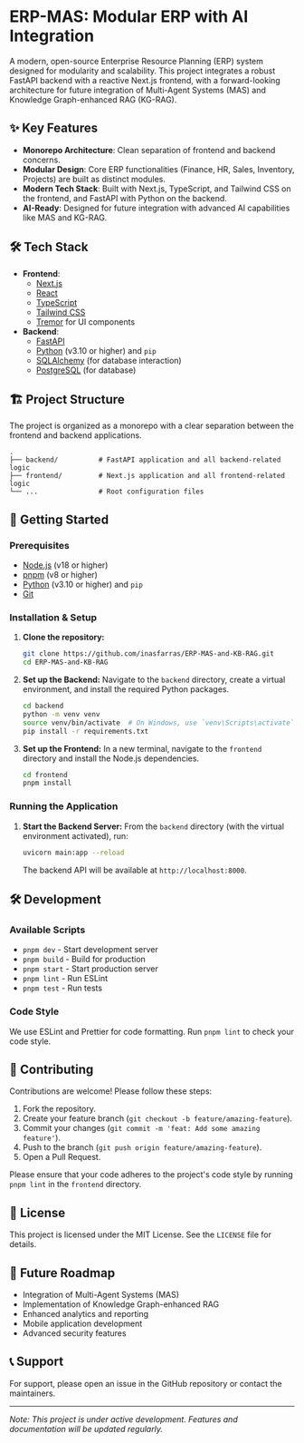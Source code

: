 # ERP-MAS: Modular ERP with AI Integration

A modern, open-source Enterprise Resource Planning (ERP) system designed for modularity and scalability. This project integrates a robust FastAPI backend with a reactive Next.js frontend, with a forward-looking architecture for future integration of Multi-Agent Systems (MAS) and Knowledge Graph-enhanced RAG (KG-RAG).

## ✨ Key Features

- **Monorepo Architecture**: Clean separation of frontend and backend concerns.
- **Modular Design**: Core ERP functionalities (Finance, HR, Sales, Inventory, Projects) are built as distinct modules.
- **Modern Tech Stack**: Built with Next.js, TypeScript, and Tailwind CSS on the frontend, and FastAPI with Python on the backend.
- **AI-Ready**: Designed for future integration with advanced AI capabilities like MAS and KG-RAG.

## 🛠️ Tech Stack

- **Frontend**:
  - [Next.js](https://nextjs.org/)
  - [React](https://react.dev/)
  - [TypeScript](https://www.typescriptlang.org/)
  - [Tailwind CSS](https://tailwindcss.com/)
  - [Tremor](https://www.tremor.so/) for UI components
- **Backend**:
  - [FastAPI](https://fastapi.tiangolo.com/)
  - [Python](https://www.python.org/downloads/) (v3.10 or higher) and `pip`
  - [SQLAlchemy](https://www.sqlalchemy.org/) (for database interaction)
  - [PostgreSQL](https://www.postgresql.org/) (for database)

## 🏗️ Project Structure

The project is organized as a monorepo with a clear separation between the frontend and backend applications.

```
.
├── backend/          # FastAPI application and all backend-related logic
├── frontend/         # Next.js application and all frontend-related logic
└── ...               # Root configuration files
```

## 🚀 Getting Started

### Prerequisites

- [Node.js](https://nodejs.org/) (v18 or higher)
- [pnpm](https://pnpm.io/) (v8 or higher)
- [Python](https://www.python.org/downloads/) (v3.10 or higher) and `pip`
- [Git](https://git-scm.com/)

### Installation & Setup

1.  **Clone the repository:**
    ```bash
    git clone https://github.com/inasfarras/ERP-MAS-and-KB-RAG.git
    cd ERP-MAS-and-KB-RAG
    ```

2.  **Set up the Backend:**
    Navigate to the `backend` directory, create a virtual environment, and install the required Python packages.

    ```bash
    cd backend
    python -m venv venv
    source venv/bin/activate  # On Windows, use `venv\Scripts\activate`
    pip install -r requirements.txt
    ```

3.  **Set up the Frontend:**
    In a new terminal, navigate to the `frontend` directory and install the Node.js dependencies.

    ```bash
    cd frontend
    pnpm install
    ```

### Running the Application

1.  **Start the Backend Server:**
    From the `backend` directory (with the virtual environment activated), run:
    ```bash
    uvicorn main:app --reload
    ```
    The backend API will be available at `http://localhost:8000`.

## 🛠️ Development

### Available Scripts

- `pnpm dev` - Start development server
- `pnpm build` - Build for production
- `pnpm start` - Start production server
- `pnpm lint` - Run ESLint
- `pnpm test` - Run tests

### Code Style

We use ESLint and Prettier for code formatting. Run `pnpm lint` to check your code style.

## 🤝 Contributing

Contributions are welcome! Please follow these steps:

1.  Fork the repository.
2.  Create your feature branch (`git checkout -b feature/amazing-feature`).
3.  Commit your changes (`git commit -m 'feat: Add some amazing feature'`).
4.  Push to the branch (`git push origin feature/amazing-feature`).
5.  Open a Pull Request.

Please ensure that your code adheres to the project's code style by running `pnpm lint` in the `frontend` directory.

## 📝 License

This project is licensed under the MIT License. See the `LICENSE` file for details.

## 🔮 Future Roadmap

- Integration of Multi-Agent Systems (MAS)
- Implementation of Knowledge Graph-enhanced RAG
- Enhanced analytics and reporting
- Mobile application development
- Advanced security features

## 📞 Support

For support, please open an issue in the GitHub repository or contact the maintainers.

---
*Note: This project is under active development. Features and documentation will be updated regularly.*
